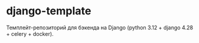 # django-template

Темплейт-репозиторий для бэкенда на Django (python 3.12 + django 4.28 + celery + docker).
